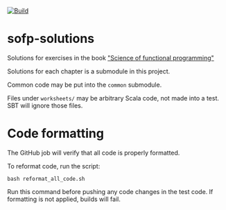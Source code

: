 [![Build](https://github.com/winitzki/sofp-solutions/workflows/build_and_test/badge.svg)](https://github.com/winitzki/sofp-solutions/actions/workflows/build-and-test.yml)

# sofp-solutions

Solutions for exercises in the book ["Science of functional programming"](https://github.com/winitzki/sofp)

Solutions for each chapter is a submodule in this project.

Common code may be put into the `common` submodule.

Files under `worksheets/` may be arbitrary Scala code, not made into a test. SBT will ignore those files.

# Code formatting

The GitHub job will verify that all code is properly formatted.

To reformat code, run the script:

`bash reformat_all_code.sh`

Run this command before pushing any code changes in the test code. If formatting is not applied, builds will fail.
